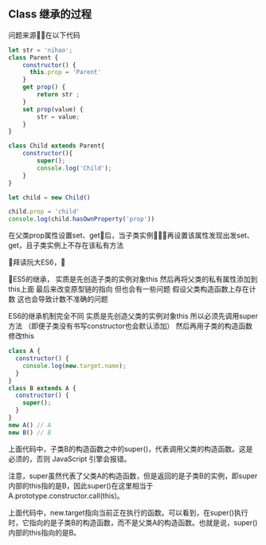 ## Class 继承的过程

问题来源在以下代码

```javascript
let str = 'nihao';
class Parent {
    constructor() {
      this.prop = 'Parent'
    }
    get prop() {
        return str ;
    }
    set prop(value) {
        str = value;
    }
}

class Child extends Parent{
    constructor(){
        super();
        console.log('Child');
    }
}

let child = new Child()

child.prop = 'child'
console.log(child.hasOwnProperty('prop'))
```

在父类prop属性设置set、get后，当子类实例再设置该属性发现出发set、get，且子类实例上不存在该私有方法

拜读阮大ES6，

ES5的继承，
实质是先创造子类的实例对象this
然后再将父类的私有属性添加到this上面
最后来改变原型链的指向
但也会有一些问题
假设父类构造函数上存在计数
这也会导致计数不准确的问题

ES6的继承机制完全不同
实质是先创造父类的实例对象this
所以必须先调用super方法
（即便子类没有书写constructor也会默认添加）
然后再用子类的构造函数修改this

```javascript
class A {
  constructor() {
    console.log(new.target.name);
  }
}
class B extends A {
  constructor() {
    super();
  }
}
new A() // A
new B() // B

```
上面代码中，子类B的构造函数之中的super()，代表调用父类的构造函数。这是必须的，否则 JavaScript 引擎会报错。

注意，super虽然代表了父类A的构造函数，但是返回的是子类B的实例，即super内部的this指的是B，因此super()在这里相当于A.prototype.constructor.call(this)。

上面代码中，new.target指向当前正在执行的函数。可以看到，在super()执行时，它指向的是子类B的构造函数，而不是父类A的构造函数。也就是说，super()内部的this指向的是B。
